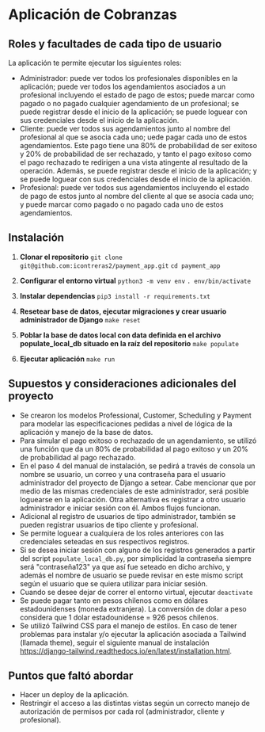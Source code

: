 # Aplicación de Cobranzas

## Roles y facultades de cada tipo de usuario
La aplicación te permite ejecutar los siguientes roles:
- Administrador: puede ver todos los profesionales disponibles en la aplicación; puede ver todos los agendamientos asociados a un profesional incluyendo el estado de pago de estos; puede marcar como pagado o no pagado cualquier agendamiento de un profesional; se puede registrar desde el inicio de la aplicación; se puede loguear con sus credenciales desde el inicio de la aplicación.
- Cliente: puede ver todos sus agendamientos junto al nombre del profesional al que se asocia cada uno; uede pagar cada uno de estos agendamientos. Este pago tiene una 80% de probabilidad de ser exitoso y 20% de probabilidad de ser rechazado, y tanto el pago exitoso como el pago rechazado te redirigen a una vista atingente al resultado de la operación. Además, se puede registrar desde el inicio de la aplicación; y se puede loguear con sus credenciales desde el inicio de la aplicación.
- Profesional: puede ver todos sus agendamientos incluyendo el estado de pago de estos junto al nombre del cliente al que se asocia cada uno; y puede marcar como pagado o no pagado cada uno de estos agendamientos. 


## Instalación

1. **Clonar el repositorio**
   `git clone git@github.com:icontreras2/payment_app.git`
   `cd payment_app`

2. **Configurar el entorno virtual**
    `python3 -m venv env`
    `. env/bin/activate`

3. **Instalar dependencias**
    `pip3 install -r requirements.txt`

4. **Resetear base de datos, ejecutar migraciones y crear usuario administrador de Django**
    `make reset`

5. **Poblar la base de datos local con data definida en el archivo populate_local_db situado en la raíz del repositorio**
    `make populate`

6. **Ejecutar aplicación**
    `make run`


## Supuestos y consideraciones adicionales del proyecto

- Se crearon los modelos Professional, Customer, Scheduling y Payment para modelar las especificaciones pedidas a nivel de lógica de la aplicación y manejo de la base de datos.
- Para simular el pago exitoso o rechazado de un agendamiento, se utilizó una función que da un 80% de probabilidad al pago exitoso y un 20% de probabilidad al pago rechazado.
- En el paso 4 del manual de instalación, se pedirá a través de consola un nombre se usuario, un correo y una contraseña para el usuario administrador del proyecto de Django a setear. Cabe mencionar que por medio de las mismas credenciales de este administrador, será posible loguearse en la aplicación. Otra alternativa es registrar a otro usuario administrador e iniciar sesión con él. Ambos flujos funcionan.
- Adicional al registro de usuarios de tipo administrador, también se pueden registrar usuarios de tipo cliente y profesional.
- Se permite loguear a cualquiera de los roles anteriores con las credenciales seteadas en sus respectivos registros. 
- Si se desea iniciar sesión con alguno de los registros generados a partir del script `populate_local_db.py`, por simplicidad la contraseña siempre será "contraseña123" ya que así fue seteado en dicho archivo, y además el nombre de usuario se puede revisar en este mismo script según el usuario que se quiera utilizar para iniciar sesión.
- Cuando se desee dejar de correr el entorno virtual, ejecutar `deactivate`
- Se puede pagar tanto en pesos chilenos como en dólares estadounidenses (moneda extranjera). La conversión de dolar a peso considera que 1 dolar estadounidense = 926 pesos chilenos.
- Se utilizó Tailwind CSS para el manejo de estilos. En caso de tener problemas para instalar y/o ejecutar la aplicación asociada a Tailwind (llamada theme), seguir el siguiente manual de instalación https://django-tailwind.readthedocs.io/en/latest/installation.html.


## Puntos que faltó abordar
- Hacer un deploy de la aplicación.
- Restringir el acceso a las distintas vistas según un correcto manejo de autorización de permisos por cada rol (administrador, cliente y profesional).